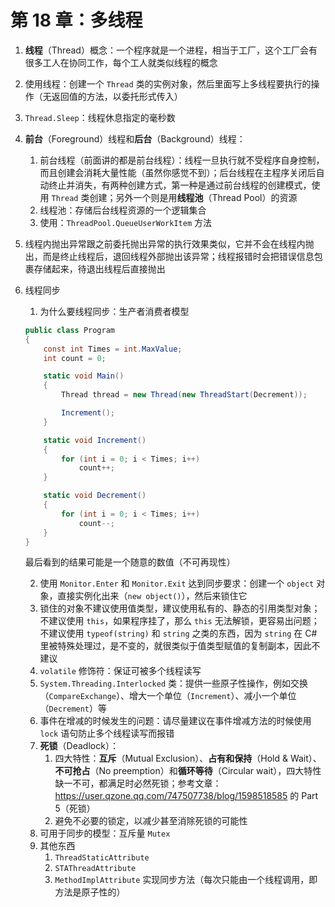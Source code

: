 # 第 18 章：多线程

1. **线程**（Thread）概念：一个程序就是一个进程，相当于工厂，这个工厂会有很多工人在协同工作，每个工人就类似线程的概念
2. 使用线程：创建一个 `Thread` 类的实例对象，然后里面写上多线程要执行的操作（无返回值的方法，以委托形式传入）
3. `Thread.Sleep`：线程休息指定的毫秒数
4. **前台**（Foreground）线程和**后台**（Background）线程：
    1. 前台线程（前面讲的都是前台线程）：线程一旦执行就不受程序自身控制，而且创建会消耗大量性能（虽然你感觉不到）；后台线程在主程序关闭后自动终止并消失，有两种创建方式，第一种是通过前台线程的创建模式，使用 `Thread` 类创建；另外一个则是用**线程池**（Thread Pool）的资源
    2. 线程池：存储后台线程资源的一个逻辑集合
    3. 使用：`ThreadPool.QueueUserWorkItem` 方法
5. 线程内抛出异常跟之前委托抛出异常的执行效果类似，它并不会在线程内抛出，而是终止线程后，退回线程外部抛出该异常；线程报错时会把错误信息包裹存储起来，待退出线程后直接抛出
6. 线程同步
    1. 为什么要线程同步：生产者消费者模型

    ```csharp
    public class Program
    {
        const int Times = int.MaxValue;
        int count = 0;

        static void Main()
        {
            Thread thread = new Thread(new ThreadStart(Decrement));

            Increment();
        }

        static void Increment()
        {
            for (int i = 0; i < Times; i++)
                count++;
        }

        static void Decrement()
        {
            for (int i = 0; i < Times; i++)
                count--;
        }
    }
    ```

    最后看到的结果可能是一个随意的数值（不可再现性）

    2. 使用 `Monitor.Enter` 和 `Monitor.Exit` 达到同步要求：创建一个 `object` 对象，直接实例化出来（`new object()`），然后来锁住它
    3. 锁住的对象不建议使用值类型，建议使用私有的、静态的引用类型对象；不建议使用 `this`，如果程序挂了，那么 `this` 无法解锁，更容易出问题；不建议使用 `typeof(string)` 和 `string` 之类的东西，因为 `string` 在 C# 里被特殊处理过，是不变的，就很类似于值类型赋值的复制副本，因此不建议
    4. `volatile` 修饰符：保证可被多个线程读写
    5. `System.Threading.Interlocked` 类：提供一些原子性操作，例如交换（`CompareExchange`）、增大一个单位（`Increment`）、减小一个单位（`Decrement`）等
    6. 事件在增减的时候发生的问题：请尽量建议在事件增减方法的时候使用 `lock` 语句防止多个线程读写而报错
    7. **死锁**（Deadlock）：
        1. 四大特性：**互斥**（Mutual Exclusion）、**占有和保持**（Hold & Wait）、**不可抢占**（No preemption）和**循环等待**（Circular wait），四大特性缺一不可，都满足时必然死锁；参考文章：https://user.qzone.qq.com/747507738/blog/1598518585 的 Part 5（死锁）
        2. 避免不必要的锁定，以减少甚至消除死锁的可能性
    8. 可用于同步的模型：互斥量 `Mutex`
    9. 其他东西
        1. `ThreadStaticAttribute`
        2. `STAThreadAttribute`
        3. `MethodImplAttribute` 实现同步方法（每次只能由一个线程调用，即方法是原子性的）